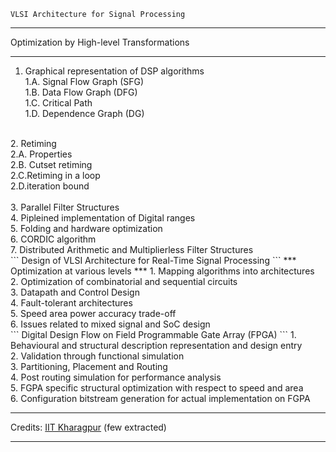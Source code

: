 ```
VLSI Architecture for Signal Processing
```
***
Optimization by High-level Transformations
***
1. Graphical representation of DSP algorithms <br>
1.A. Signal Flow Graph (SFG) <br>
1.B. Data Flow Graph (DFG) <br>
1.C. Critical Path <br>
1.D. Dependence Graph (DG) <br>
<br>
2. Retiming<br>
2.A. Properties <br>
2.B. Cutset retiming <br>
2.C.Retiming in a loop <br>
2.D.iteration bound <br>
<br>
3. Parallel Filter Structures <br>
4. Pipleined implementation of Digital ranges <br>
5. Folding and hardware optimization <br>
6. CORDIC algorithm <br>
7. Distributed Arithmetic and Multiplierless Filter Structures <br>
```
Design of VLSI Architecture for Real-Time Signal Processing
```
***
Optimization at various levels
***
1. Mapping algorithms into architectures <br>
2. Optimization of combinatorial and sequential circuits <br>
3. Datapath and Control Design <br>
4. Fault-tolerant architectures <br>
5. Speed area power accuracy trade-off <br>
6. Issues related to mixed signal and SoC design <br>
```
Digital Design Flow on Field Programmable Gate Array (FPGA)
```
1. Behavioural and structural description representation and design entry <br>
2. Validation through functional simulation <br>
3. Partitioning, Placement and Routing <br>
4. Post routing simulation for performance analysis <br>
5. FGPA specific structural optimization with respect to speed and area <br>
6. Configuration bitstream generation for actual implementation on FGPA <br>

***
Credits: <a href="http://www.ecdept.iitkgp.ernet.in/">IIT Kharagpur</a> (few extracted)
***
